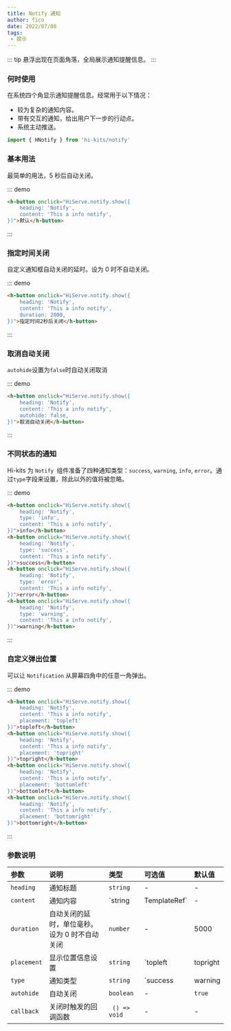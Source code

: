 ```yaml
---
title: Notify 通知
author: fico
date: 2022/07/08
tags:
 - 提示
---
```

::: tip
悬浮出现在页面角落，全局展示通知提醒信息。
:::
### 何时使用
在系统四个角显示通知提醒信息。经常用于以下情况：

- 较为复杂的通知内容。
- 带有交互的通知，给出用户下一步的行动点。
- 系统主动推送。
```ts
import { HNotify } from 'hi-kits/notify'
```
### 基本用法

最简单的用法，5 秒后自动关闭。

::: demo
```html
<h-button onclick="HiServe.notify.show({
    heading: 'Notify',
    content: 'This a info notify', 
})">默认</h-button>

```
:::

### 指定时间关闭

自定义通知框自动关闭的延时。设为 0 时不自动关闭。

::: demo
```html
<h-button onclick="HiServe.notify.show({
    heading: 'Notify',
    content: 'This a info notify', 
    duration: 2000,
})">指定时间2秒后关闭</h-button>

```
:::

### 取消自动关闭

`autohide`设置为`false`时自动关闭取消

::: demo
```html
<h-button onclick="HiServe.notify.show({
    heading: 'Notify',
    content: 'This a info notify', 
    autohide: false,
})">取消自动关闭</h-button>

```
:::

### 不同状态的通知
Hi-kits 为 `Notify `组件准备了四种通知类型：`success`, `warning`, `info`, `error`。通过`type`字段来设置，除此以外的值将被忽略。

::: demo
```html
<h-button onclick="HiServe.notify.show({
    heading: 'Notify',
    type: 'info',
    content: 'This a info notify', 
})">info</h-button>
<h-button onclick="HiServe.notify.show({
    heading: 'Notify',
    type: 'success',
    content: 'This a info notify', 
})">success</h-button>
<h-button onclick="HiServe.notify.show({
    heading: 'Notify',
    type: 'error',
    content: 'This a info notify', 
})">error</h-button>
<h-button onclick="HiServe.notify.show({
    heading: 'Notify',
    type: 'warning',
    content: 'This a info notify', 
})">warning</h-button>

```
:::

### 自定义弹出位置

可以让 `Notification` 从屏幕四角中的任意一角弹出。

::: demo
```html
<h-button onclick="HiServe.notify.show({
    heading: 'Notify',
    content: 'This a info notify', 
    placement: 'topleft'
})">topleft</h-button>
<h-button onclick="HiServe.notify.show({
    heading: 'Notify',
    content: 'This a info notify', 
    placement: 'topright'
})">topright</h-button>
<h-button onclick="HiServe.notify.show({
    heading: 'Notify',
    content: 'This a info notify', 
    placement: 'bottomleft'
})">bottomleft</h-button>
<h-button onclick="HiServe.notify.show({
    heading: 'Notify',
    content: 'This a info notify', 
    placement: 'bottomright'
})">bottomright</h-button>

```
:::
### 参数说明

|参数|说明|类型|可选值|默认值
|:--|:--|:--|:-----|:---
| `heading`| 通知标题 |  `string` | - | -
| `content`| 通知内容| `string | TemplateRef`| - | -
| `duration`| 自动关闭的延时，单位毫秒。设为 0 时不自动关闭| `number` |-	| 5000
| `placement`| 显示位置信息设置 |  `string` | `topleft | topright | bottomleft | bottomright | topleft`
| `type`| 通知类型 |  `string` | `success | warning | info | error`| -
| `autohide`| 自动关闭 |  `boolean` | - | `true`
| `callback`| 关闭时触发的回调函数 | ` () => void` | - | -
